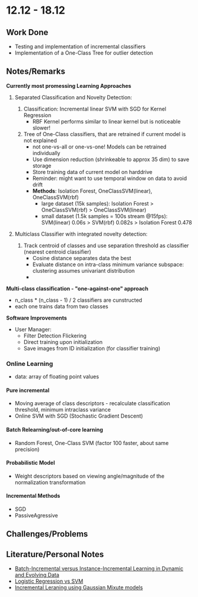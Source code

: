 # 12.12 - 18.12

## Work Done

- Testing and implementation of incremental classifiers
- Implementation of a One-Class Tree for outlier detection

## Notes/Remarks

**Currently most promessing Learning Approaches**

1. Separated Classification and Novelty Detection:
	1. Classification: Incremental linear SVM with SGD for Kernel Regression
		- RBF Kernel performs similar to linear kernel but is noticeable slower!
	2. Tree of One-Class classifiers, that are retrained if current model is not explained
		- not one-vs-all or one-vs-one! Models can be retrained individually
		- Use dimension reduction (shrinkeable to approx 35 dim) to save storage
		- Store training data of current model on harddrive
		- Reminder: might want to use temporal window on data to avoid drift
		- **Methods**: Isolation Forest, OneClassSVM(linear), OneClassSVM(rbf)
			- large dataset (15k samples): Isolation Forest > OneClassSVM(rbf) > OneClassSVM(linear)
			- small dataset (1.5k samples = 100s stream @15fps): SVM(linear) 0.06s > SVM(rbf) 0.082s > Isolation Forest 0.478
		
2. Multiclass Classifier with integrated novelty detection:
	1. Track centroid of classes and use separation threshold as classifier (nearest centroid classifier)
		- Cosine distance separates data the best
		- Evaluate distance on intra-class minimum variance subspace: clustering assumes univariant distribution
		- 

**Multi-class classification - "one-against-one" approach**
- n_class * (n_class - 1) / 2  classifiers are cunstructed
- each one trains data from two classes


**Software Improvements**
- User Manager:
	- Filter Detection Flickering
	- Direct training upon initialization
	- Save images from ID initialization (for classifier training)



### Online Learning
- data: array of floating point values

#### Pure incremental
- Moving average of class descriptors - recalculate classification threshold, minimum intraclass variance
- Online SVM with SGD (Stochastic Gradient Descent)


#### Batch Relearning/out-of-core learning
- Random Forest, One-Class SVM (factor 100 faster, about same precision)

#### Probabilistic Model
- Weight descriptors based on viewing angle/magnitude of the normalization transformation


#### Incremental Methods

- SGD
- PassiveAgressive


## Challenges/Problems

## Literature/Personal Notes

- [Batch-Incremental versus Instance-Incremental Learning in Dynamic and Evolving Data](http://albertbifet.com/wp-content/uploads/2013/10/IDA2012.pdf)
- [Logistic Regression vs SVM](https://www.quora.com/What-is-the-difference-between-Linear-SVMs-and-Logistic-Regression)
- [Incremental Leraning using Gaussian Mixute models](http://vision.fe.uni-lj.si/docs/matejk/Kristan_cvww08.pdf)
